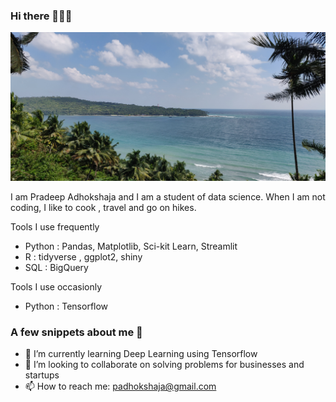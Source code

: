 


### Hi there 👋👋👋

![](https://raw.githubusercontent.com/adhok/adhok/main/IMG_20211209_094358.jpg)


I am Pradeep Adhokshaja and I am a student of data science. When I am not coding, I like to cook , travel and go on hikes.


Tools I use frequently

* Python : Pandas, Matplotlib, Sci-kit Learn, Streamlit
* R : tidyverse , ggplot2, shiny
* SQL : BigQuery 

Tools I use occasionly

* Python : Tensorflow


### A few snippets about me 🐣

- 🌱 I’m currently learning Deep Learning using Tensorflow
- 👯 I’m looking to collaborate on solving problems for businesses and startups
- 📫 How to reach me: padhokshaja@gmail.com
